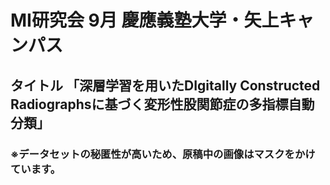 # MI研究会 9月 慶應義塾大学・矢上キャンパス
## タイトル 「深層学習を用いたDIgitally Constructed Radiographsに基づく変形性股関節症の多指標自動分類」
### ※データセットの秘匿性が高いため、原稿中の画像はマスクをかけています。